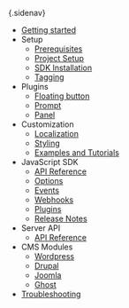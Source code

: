 {.sidenav}
- [Getting started](/docs/introduction)
- Setup
    - [Prerequisites](/docs/prerequisites)
    - [Project Setup](/docs/project-setup)
    - [SDK Installation](/docs/sdk-installation)
    - [Tagging](/docs/tagging)
- Plugins
    - [Floating button](/docs/floating-button)
    - [Prompt](/docs/prompt)
    - [Panel](/docs/panel)
- Customization
    - [Localization](/docs/localization)
    - [Styling](/docs/styling)
    - [Examples and Tutorials](/docs/examples)
- JavaScript SDK
    - [API Reference](/docs/sdk-api)
    - [Options](/docs/sdk-options)
    - [Events](/docs/sdk-events)
    - [Webhooks](/docs/sdk-webhooks)
    - [Plugins](/docs/sdk-plugins)
    - [Release Notes](/docs/sdk-release-notes)
- Server API
    - [API Reference](https://notimatica.api-docs.io/1.0)
- CMS Modules
    - [Wordpress](/docs/wordpress)
    - [Drupal](/docs/dupal)
    - [Joomla](/docs/joomla)
    - [Ghost](/docs/ghost)
- [Troubleshooting](/docs/trouble-common)
